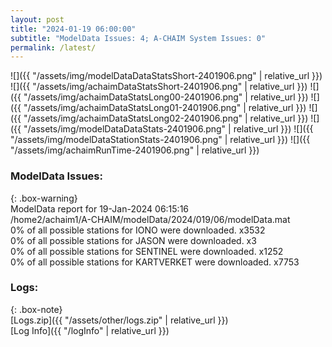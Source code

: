 ```yaml
---
layout: post
title: "2024-01-19 06:00:00"
subtitle: "ModelData Issues: 4; A-CHAIM System Issues: 0"
permalink: /latest/
---
```


![]({{ "/assets/img/modelDataDataStatsShort-2401906.png" | relative_url }})
![]({{ "/assets/img/achaimDataStatsShort-2401906.png" | relative_url }})
![]({{ "/assets/img/achaimDataStatsLong00-2401906.png" | relative_url }})
![]({{ "/assets/img/achaimDataStatsLong01-2401906.png" | relative_url }})
![]({{ "/assets/img/achaimDataStatsLong02-2401906.png" | relative_url }})
![]({{ "/assets/img/modelDataDataStats-2401906.png" | relative_url }})
![]({{ "/assets/img/modelDataStationStats-2401906.png" | relative_url }})
![]({{ "/assets/img/achaimRunTime-2401906.png" | relative_url }})


### ModelData Issues:  
  
{: .box-warning}  
 ModelData report for 19-Jan-2024 06:15:16   
 /home2/achaim1/A-CHAIM/modelData/2024/019/06/modelData.mat   
 0% of all possible stations for IONO were downloaded. x3532   
 0% of all possible stations for JASON were downloaded. x3   
 0% of all possible stations for SENTINEL were downloaded. x1252   
 0% of all possible stations for KARTVERKET were downloaded. x7753   
  


### Logs:  
  
{: .box-note}  
[Logs.zip]({{ "/assets/other/logs.zip" | relative_url }})  
[Log Info]({{ "/logInfo" | relative_url }})  
